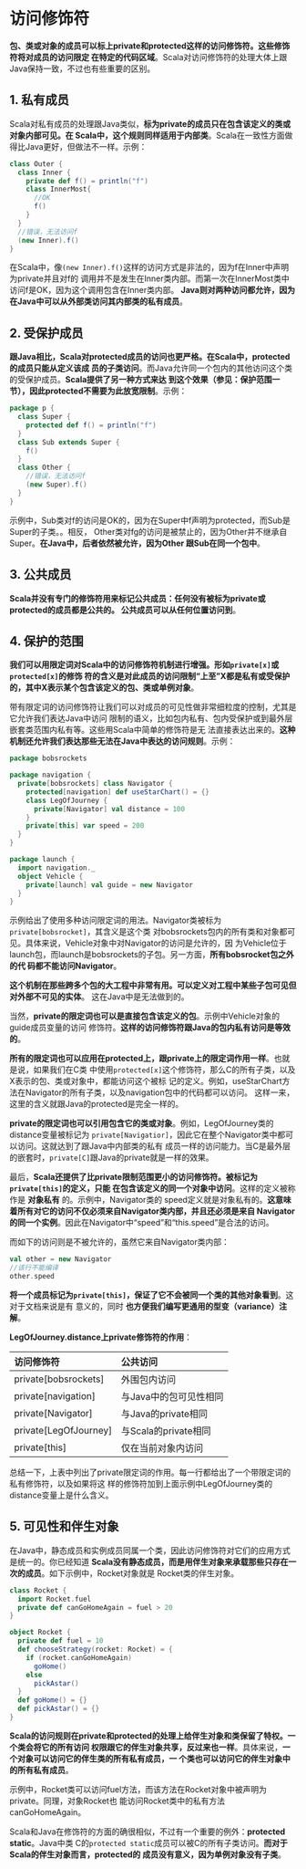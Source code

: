访问修饰符
================================================================================
**包、类或对象的成员可以标上private和protected这样的访问修饰符。这些修饰符将对成员的访问限定
在特定的代码区域**。Scala对访问修饰符的处理大体上跟Java保持一致，不过也有些重要的区别。

## 1. 私有成员
Scala对私有成员的处理跟Java类似，**标为private的成员只在包含该定义的类或对象内部可见。在
Scala中，这个规则同样适用于内部类**。Scala在一致性方面做得比Java更好，但做法不一样。示例：
```scala
class Outer {
  class Inner {
    private def f() = println("f")
    class InnerMost{
      //OK
      f()
    }
  }
  //错误，无法访问f
  (new Inner).f()
}
```
在Scala中，像`(new Inner).f()`这样的访问方式是非法的，因为f在Inner中声明为private并且对f的
调用并不是发生在Inner类内部。而第一次在InnerMost类中访问f是OK，因为这个调用包含在Inner类内部。
**Java则对两种访问都允许，因为在Java中可以从外部类访问其内部类的私有成员**。

## 2. 受保护成员
**跟Java相比，Scala对protected成员的访问也更严格。在Scala中，protected的成员只能从定义该成
员的子类访问**。而Java允许同一个包内的其他访问这个类的受保护成员。**Scala提供了另一种方式来达
到这个效果（参见：保护范围一节），因此protected不需要为此放宽限制**。示例：
```scala
package p {
  class Super {
    protected def f() = println("f")
  }
  class Sub extends Super {
    f()
  }
  class Other {
    //错误，无法访问f
    (new Super).f()
  }
}
```
示例中，Sub类对f的访问是OK的，因为在Super中f声明为protected，而Sub是Super的子类。。相反，
Other类对fg的访问是被禁止的，因为Other并不继承自Super。**在Java中，后者依然被允许，因为Other
跟Sub在同一个包中**。

## 3. 公共成员
**Scala并没有专门的修饰符用来标记公共成员：任何没有被标为private或protected的成员都是公共的。
公共成员可以从任何位置访问到**。

## 4. 保护的范围
**我们可以用限定词对Scala中的访问修饰符机制进行增强。形如`private[x]`或`protected[x]`的修饰
符的含义是对此成员的访问限制“上至”X都是私有或受保护的，其中X表示某个包含该定义的包、类或单例对象**。

带有限定词的访问修饰符让我们可以对成员的可见性做非常细粒度的控制，尤其是它允许我们表达Java中访问
限制的语义，比如包内私有、包内受保护或到最外层嵌套类范围内私有等。这些用Scala中简单的修饰符是无
法直接表达出来的。**这种机制还允许我们表达那些无法在Java中表达的访问规则**。示例：
```scala
package bobsrockets

package navigation {
  private[bobsrockets] class Navigator {
    protected[navigation] def useStarChart() = {}
    class LegOfJourney {
      private[Navigator] val distance = 100
    }
    private[this] var speed = 200
  }
}

package launch {
  import navigation._
  object Vehicle {
    private[launch] val guide = new Navigator
  }
}
```
示例给出了使用多种访问限定词的用法。Navigator类被标为`private[bobsrocket]`，其含义是这个类
对bobsrockets包内的所有类和对象都可见。具体来说，Vehicle对象中对Navigator的访问是允许的，因
为Vehicle位于launch包，而launch是bobsrockets的子包。另一方面，**所有bobsrocket包之外的代
码都不能访问Navigator**。

**这个机制在那些跨多个包的大工程中非常有用。可以定义对工程中某些子包可见但对外部不可见的实体**。
这在Java中是无法做到的。

当然，**private的限定词也可以是直接包含该定义的包**。示例中Vehicle对象的guide成员变量的访问
修饰符。**这样的访问修饰符跟Java的包内私有访问是等效的**。

**所有的限定词也可以应用在protected上，跟private上的限定词作用一样**。也就是说，如果我们在C类
中使用`protected[x]`这个修饰符，那么C的所有子类，以及X表示的包、类或对象中，都能访问这个被标
记的定义。例如，useStarChart方法在Navigator的所有子类，以及navigation包中的代码都可以访问。
这样一来，这里的含义就跟Java的protected是完全一样的。

**private的限定词也可以引用包含它的类或对象**。例如，LegOfJourney类的distance变量被标记为
`private[Navigatior]`，因此它在整个Navigator类中都可以访问。这就达到了跟Java中内部类的私有
成员一样的访问能力。当C是最外层的嵌套时，`private[C]`跟Java的private就是一样的效果。

最后，**Scala还提供了比private限制范围更小的访问修饰符。被标记为`private[this]`的定义，只能
在包含该定义的同一个对象中访问**。这样的定义被称作是 **对象私有** 的。示例中，Navigator类的
speed定义就是对象私有的。**这意味着所有对它的访问不仅必须来自Navigator类内部，并且还必须是来自
Navigator的同一个实例**。因此在Navigator中“speed”和“this.speed”是合法的访问。

而如下的访问则是不被允许的，虽然它来自Navigator类内部：
```scala
val other = new Navigator
//该行不能编译
other.speed
```
**将一个成员标记为`private[this]`，保证了它不会被同一个类的其他对象看到**。这对于文档来说是有
意义的，同时 **也方便我们编写更通用的型变（variance）注解**。

**LegOfJourney.distance上private修饰符的作用**：

| 访问修饰符 | 公共访问 |
|:---------------|:------------|
| private[bobsrockets] | 外围包内访问 |
| private[navigation] | 与Java中的包可见性相同 |
| private[Navigator] | 与Java的private相同 |
| private[LegOfJourney] | 与Scala的private相同 |
| private[this] | 仅在当前对象内访问 |

总结一下，上表中列出了private限定词的作用。每一行都给出了一个带限定词的私有修饰符，以及如果将这
样的修饰符加到上面示例中LegOfJourney类的distance变量上是什么含义。

## 5. 可见性和伴生对象
在Java中，静态成员和实例成员同属一个类，因此访问修饰符对它们的应用方式是统一的。你已经知道 
**Scala没有静态成员，而是用伴生对象来承载那些只存在一次的成员**。如下示例中，Rocket对象就是
Rocket类的伴生对象。
```scala
class Rocket {
  import Rocket.fuel
  private def canGoHomeAgain = fuel > 20
}

object Rocket {
  private def fuel = 10
  def chooseStrategy(rocket: Rocket) = {
    if (rocket.canGoHomeAgain)
      goHome()
    else
      pickAstar()
  }
  def goHome() = {}
  def pickAstar() = {}
}
```
**Scala的访问规则在private和protected的处理上给伴生对象和类保留了特权。一个类会将它的所有访问
权限跟它的伴生对象共享，反过来也一样**。具体来说，**一个对象可以访问它的伴生类的所有私有成员，一
个类也可以访问它的伴生对象中的所有私有成员**。

示例中，Rocket类可以访问fuel方法，而该方法在Rocket对象中被声明为private。同理，对象Rocket也
能访问Rocket类中的私有方法canGoHomeAgain。

Scala和Java在修饰符的方面的确很相似，不过有一个重要的例外：**protected static**。Java中类
C的`protected static`成员可以被C的所有子类访问。**而对于Scala的伴生对象而言，protected的
成员没有意义，因为单例对象没有子类**。























